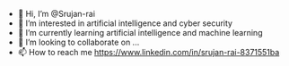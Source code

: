- 👋 Hi, I’m @Srujan-rai
- 👀 I’m interested in artificial intelligence and cyber security
- 🌱 I’m currently learning artificial intelligence and machine learning
- 💞️ I’m looking to collaborate on ...
- 📫 How to reach me https://www.linkedin.com/in/srujan-rai-8371551ba

<!---
Srujan-rai/Srujan-rai is a ✨ special ✨ repository because its `README.md` (this file) appears on your GitHub profile.
You can click the Preview link to take a look at your changes.
--->
